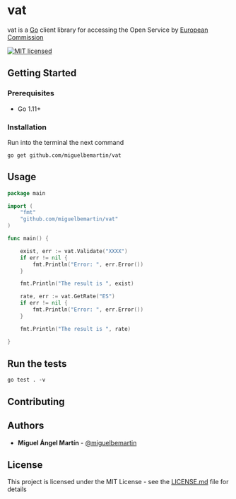 # vat
vat is a [Go](https://golang.org/) client library for accessing the Open Service by [European Commission](https://ec.europa.eu/commission/index_en)

[![MIT licensed](https://img.shields.io/badge/license-MIT-blue.svg)](https://raw.githubusercontent.com/miguelbemartin/vat/master/LICENSE)

## Getting Started

### Prerequisites
- Go 1.11+

### Installation
Run into the terminal the next command

```
go get github.com/miguelbemartin/vat
```

## Usage
```go
package main

import (
	"fmt"
	"github.com/miguelbemartin/vat"
)

func main() {

	exist, err := vat.Validate("XXXX")
	if err != nil {
		fmt.Println("Error: ", err.Error())
	}

	fmt.Println("The result is ", exist)

	rate, err := vat.GetRate("ES")
	if err != nil {
		fmt.Println("Error: ", err.Error())
	}

	fmt.Println("The result is ", rate)

}

```

## Run the tests
```
go test . -v
```

## Contributing

## Authors
* **Miguel Ángel Martín** - [@miguelbemartin](https://twitter.com/miguelbemartin)

## License
This project is licensed under the MIT License - see the [LICENSE.md](LICENSE.md) file for details
